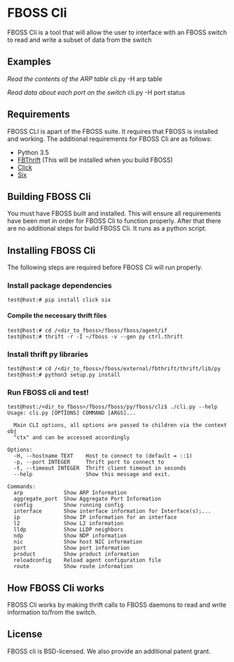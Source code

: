# FBOSS Cli
FBOSS Cli is a tool that will allow the user to interface with an FBOSS switch
to read and write a subset of data from the switch

## Examples
_Read the contents of the ARP table_
cli.py -H <switch> arp table

_Read data about each port on the switch_
cli.py -H <switch> port status

## Requirements
FBOSS CLI is apart of the FBOSS suite. It requires that FBOSS is installed and
working. The additional requirements for FBOSS Cli are as follows:

* Python 3.5
* [FBThrift](https://github.com/facebook/fbthrift) (This will be installed when you build FBOSS)
* [Click](http://click.pocoo.org/5/)
* [Six](https://pypi.python.org/pypi/six)


## Building FBOSS Cli
You must have FBOSS built and installed. This will ensure all requirements have
been met in order for FBOSS Cli to function properly.
After that there are no additional steps for build FBOSS Cli. It runs as a python
script.

## Installing FBOSS Cli
The following steps are required before FBOSS Cli will run properly.

### Install package dependencies
```
test@host:# pip install click six
```
#### Compile the necessary thrift files
```
test@host:# cd /<dir_to_fboss>/fboss/fboss/agent/if
test@host:# thrift -r -I ~/fboss -v --gen py ctrl.thrift
```
### Install thrift py libraries
```
test@host:# cd /<dir_to_fboss>/fboss/external/fbthrift/thrift/lib/py
test@host:# python3 setup.py install
```
### Run FBOSS cli and test!
```
test@host:/<dir_to_fboss>/fboss/fboss/py/fboss/cli$ ./cli.py --help
Usage: cli.py [OPTIONS] COMMAND [ARGS]...

  Main CLI options, all options are passed to children via the context obj
  "ctx" and can be accessed accordingly

Options:
  -H, --hostname TEXT    Host to connect to (default = ::1)
  -p, --port INTEGER     Thrift port to connect to
  -t, --timeout INTEGER  Thrift client timeout in seconds
  --help                 Show this message and exit.

Commands:
  arp             Show ARP Information
  aggregate_port  Show Aggregate Port Information
  config          Show running config
  interface       Show interface information for Interface(s);...
  ip              Show IP information for an interface
  l2              Show L2 information
  lldp            Show LLDP neighbors
  ndp             Show NDP information
  nic             Show host NIC information
  port            Show port information
  product         Show product information
  reloadconfig    Reload agent configuration file
  route           Show route information
```

## How FBOSS Cli works
FBOSS Cli works by making thrift calls to FBOSS daemons to read and write
information to/from the switch.

## License
FBOSS cli is BSD-licensed. We also provide an additional patent grant.
